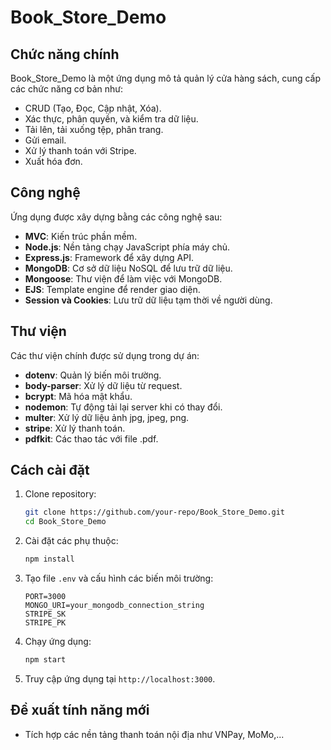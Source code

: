# Book_Store_Demo

## Chức năng chính

Book_Store_Demo là một ứng dụng mô tả quản lý cửa hàng sách, cung cấp các chức năng cơ bản như:
- CRUD (Tạo, Đọc, Cập nhật, Xóa).
- Xác thực, phân quyền, và kiểm tra dữ liệu.
- Tải lên, tải xuống tệp, phân trang.
- Gửi email.
- Xử lý thanh toán với Stripe.
- Xuất hóa đơn.

## Công nghệ

Ứng dụng được xây dựng bằng các công nghệ sau:
- **MVC**: Kiến trúc phần mềm.
- **Node.js**: Nền tảng chạy JavaScript phía máy chủ.
- **Express.js**: Framework để xây dựng API.
- **MongoDB**: Cơ sở dữ liệu NoSQL để lưu trữ dữ liệu.
- **Mongoose**: Thư viện để làm việc với MongoDB.
- **EJS**: Template engine để render giao diện.
- **Session và Cookies**: Lưu trữ dữ liệu tạm thời về người dùng.

## Thư viện

Các thư viện chính được sử dụng trong dự án:
- **dotenv**: Quản lý biến môi trường.
- **body-parser**: Xử lý dữ liệu từ request.
- **bcrypt**: Mã hóa mật khẩu.
- **nodemon**: Tự động tải lại server khi có thay đổi.
- **multer**: Xử lý dữ liệu ảnh jpg, jpeg, png.
- **stripe**: Xử lý thanh toán.
- **pdfkit**: Các thao tác với file .pdf.

## Cách cài đặt

1. Clone repository:
    ```bash
    git clone https://github.com/your-repo/Book_Store_Demo.git
    cd Book_Store_Demo
    ```

2. Cài đặt các phụ thuộc:
    ```bash
    npm install
    ```

3. Tạo file `.env` và cấu hình các biến môi trường:
    ```env
    PORT=3000
    MONGO_URI=your_mongodb_connection_string
    STRIPE_SK
    STRIPE_PK
    ```

4. Chạy ứng dụng:
    ```bash
    npm start
    ```

5. Truy cập ứng dụng tại `http://localhost:3000`.

## Đề xuất tính năng mới

- Tích hợp các nền tảng thanh toán nội địa như VNPay, MoMo,...

